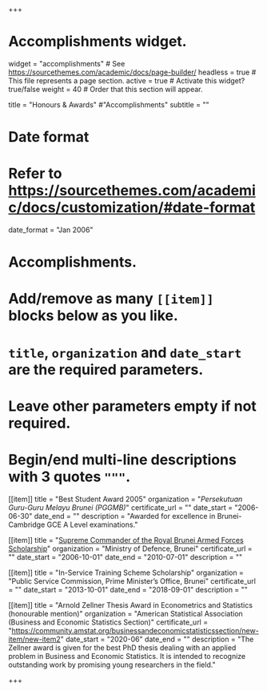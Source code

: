 +++
# Accomplishments widget.
widget = "accomplishments"  # See https://sourcethemes.com/academic/docs/page-builder/
headless = true  # This file represents a page section.
active = true  # Activate this widget? true/false
weight = 40  # Order that this section will appear.

title = "Honours & Awards"  #"Accomplish&shy;ments"
subtitle = ""

# Date format
#   Refer to https://sourcethemes.com/academic/docs/customization/#date-format
date_format = "Jan 2006"

# Accomplishments.
#   Add/remove as many `[[item]]` blocks below as you like.
#   `title`, `organization` and `date_start` are the required parameters.
#   Leave other parameters empty if not required.
#   Begin/end multi-line descriptions with 3 quotes `"""`.

[[item]]
  title = "Best Student Award 2005"
  organization = "<i>Persekutuan Guru-Guru Melayu Brunei (PGGMB)</i>"
  certificate_url = ""
  date_start = "2006-06-30"
  date_end = ""
  description = "Awarded for excellence in Brunei-Cambridge GCE A Level examinations."

[[item]]
  title = "<a href='http://www.scholarship.mindef.gov.bn/Theme/Home.aspx'>Supreme Commander of the Royal Brunei Armed Forces Scholarship</a>"
  organization = "Ministry of Defence, Brunei"
  certificate_url = ""
  date_start = "2006-10-01"
  date_end = "2010-07-01"
  description = ""

[[item]]
  title = "In-Service Training Scheme Scholarship"
  organization = "Public Service Commission, Prime Minister’s Office, Brunei"
  certificate_url = ""
  date_start = "2013-10-01"
  date_end = "2018-09-01"
  description = ""

[[item]]
  title = "Arnold Zellner Thesis Award in Econometrics and Statistics (honourable mention)"
  organization = "American Statistical Association (Business and Economic Statistics Section)"
  certificate_url = "https://community.amstat.org/businessandeconomicstatisticssection/new-item/new-item2"
  date_start = "2020-06"
  date_end = ""
  description = "The Zellner award is given for the best PhD thesis dealing with an applied problem in Business and Economic Statistics. It is intended to recognize outstanding work by promising young researchers in the field."

+++

